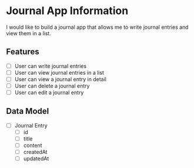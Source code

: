 # Journal App Information

I would like to build a journal app that allows me to write journal entries and view them in a list.

## Features

- [ ] User can write journal entries
- [ ] User can view journal entries in a list
- [ ] User can view a journal entry in detail
- [ ] User can delete a journal entry
- [ ] User can edit a journal entry

## Data Model

- [ ] Journal Entry
  - [ ] id
  - [ ] title
  - [ ] content
  - [ ] createdAt
  - [ ] updatedAt
